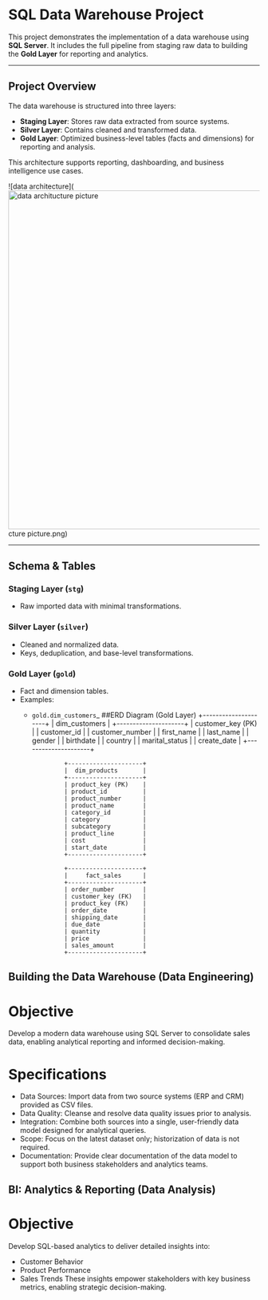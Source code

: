 # SQL Data Warehouse Project

This project demonstrates the implementation of a data warehouse using **SQL Server**. It includes the full pipeline from staging raw data to building the **Gold Layer** for reporting and analytics.

---

## Project Overview

The data warehouse is structured into three layers:
- **Staging Layer**: Stores raw data extracted from source systems.
- **Silver Layer**: Contains cleaned and transformed data.
- **Gold Layer**: Optimized business-level tables (facts and dimensions) for reporting and analysis.

This architecture supports reporting, dashboarding, and business intelligence use cases.

![data architecture](<img width="1342" height="678" alt="data architucture picture" src="https://github.com/user-attachments/assets/28f42d5a-ae4f-4fed-9e0a-0284827e7841" />
cture picture.png)

---

## Schema & Tables

### Staging Layer (`stg`)
- Raw imported data with minimal transformations.

### Silver Layer (`silver`)
- Cleaned and normalized data.
- Keys, deduplication, and base-level transformations.

### Gold Layer (`gold`)
- Fact and dimension tables.
- Examples:
  - `gold.dim_customers`_
  ##ERD Diagram (Gold Layer)
                 +---------------------+
                 |  dim_customers      |
                 +---------------------+
                 | customer_key (PK)   |
                 | customer_id         |
                 | customer_number     |
                 | first_name          |
                 | last_name           |
                 | gender              |
                 | birthdate           |
                 | country             |
                 | marital_status      |
                 | create_date         |
                 +---------------------+

                 +---------------------+
                 |  dim_products       |
                 +---------------------+
                 | product_key (PK)    |
                 | product_id          |
                 | product_number      |
                 | product_name        |
                 | category_id         |
                 | category            |
                 | subcategory         |
                 | product_line        |
                 | cost                |
                 | start_date          |
                 +---------------------+

                 +---------------------+
                 |     fact_sales      |
                 +---------------------+
                 | order_number        |
                 | customer_key (FK)   |
                 | product_key (FK)    |
                 | order_date          |
                 | shipping_date       |
                 | due_date            |
                 | quantity            |
                 | price               |
                 | sales_amount        |
                 +---------------------+
 
## Building the Data Warehouse (Data Engineering)
# Objective
  Develop a modern data warehouse using SQL Server to consolidate sales data, enabling analytical reporting and informed decision-making.

# Specifications
- Data Sources: Import data from two source systems (ERP and CRM) provided as CSV files.
- Data Quality: Cleanse and resolve data quality issues prior to analysis.
- Integration: Combine both sources into a single, user-friendly data model designed for analytical queries.
- Scope: Focus on the latest dataset only; historization of data is not required.
- Documentation: Provide clear documentation of the data model to support both business stakeholders and analytics teams.

## BI: Analytics & Reporting (Data Analysis)
# Objective
Develop SQL-based analytics to deliver detailed insights into:

- Customer Behavior
- Product Performance
- Sales Trends
These insights empower stakeholders with key business metrics, enabling strategic decision-making.
